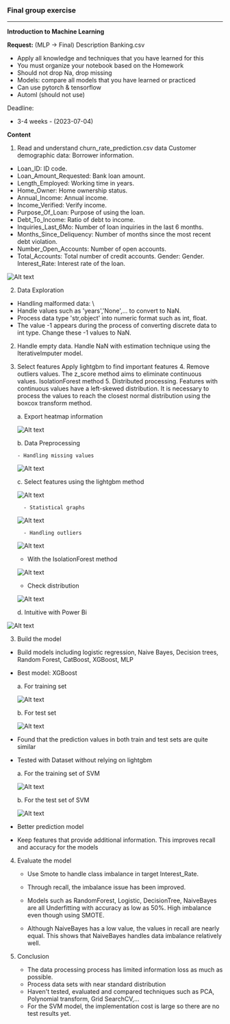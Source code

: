### Final group exercise
---
**Introduction to Machine Learning**

**Request:** (MLP -> Final)
Description Banking.csv
- Apply all knowledge and techniques that you have learned for this
- You must organize your notebook based on the Homework
- Should not drop Na, drop missing
- Models: compare all models that you have learned or practiced
- Can use pytorch & tensorflow
- Automl (should not use)

Deadline:
- 3-4 weeks - (2023-07-04)

**Content**
1. Read and understand churn_rate_prediction.csv data
     Customer demographic data:
Borrower information.
- Loan_ID: ID code.
- Loan_Amount_Requested: Bank loan amount.
- Length_Employed: Working time in years.
- Home_Owner: Home ownership status.
- Annual_Income: Annual income.
- Income_Verified: Verify income.
- Purpose_Of_Loan: Purpose of using the loan.
- Debt_To_Income: Ratio of debt to income.
- Inquiries_Last_6Mo: Number of loan inquiries in the last 6 months.
- Months_Since_Deliquency: Number of months since the most recent debt violation.
- Number_Open_Accounts: Number of open accounts.
- Total_Accounts: Total number of credit accounts.
Gender: Gender.
Interest_Rate: Interest rate of the loan.

![Alt text](image/image.png)

2. Data Exploration

- Handling malformed data: \
- Handle values such as 'years','None',... to convert to NaN.
- Process data type 'str,object' into numeric format such as int, float.
- The value -1 appears during the process of converting discrete data to int type. Change these -1 values to NaN.
2. Handle empty data.
Handle NaN with estimation technique using the IterativeImputer model.
3. Select features Apply lightgbm to find important features 4. Remove outliers values.
The z_score method aims to eliminate continuous values.
IsolationForest method 5. Distributed processing.
Features with continuous values have a left-skewed distribution.
It is necessary to process the values to reach the closest normal distribution using the boxcox transform method.

     a. Export heatmap information

    ![Alt text](image/image-1.png)

     b. Data Preprocessing

       - Handling missing values

     ![Alt text](image/image-2.png)

     c. Select features using the lightgbm method

     ![Alt text](image/image-3.png)

         - Statistical graphs
     ![Alt text](image/image-4.png)

         - Handling outliers
     ![Alt text](image/image-5.png)

     - With the IsolationForest method

     ![Alt text](image/image-6.png)

     - Check distribution

     ![Alt text](image/image-7.png)

     d. Intuitive with Power Bi

![Alt text](image/image-8.png)

3. Build the model

- Build models including logistic regression, Naive Bayes, Decision trees, Random Forest, CatBoost, XGBoost, MLP

- Best model: XGBoost

     a. For training set

     ![Alt text](image/image-10.png)

     b. For test set

     ![Alt text](image/image-9.png)

- Found that the prediction values in both train and test sets are quite similar

- Tested with Dataset without relying on lightgbm

     a. For the training set of SVM

     ![Alt text](image/image-12.png)
  
     b. For the test set of SVM
    
     ![Alt text](image/image-11.png)
  
- Better prediction model

- Keep features that provide additional information. This improves recall and accuracy for the models
  
4. Evaluate the model

     - Use Smote to handle class imbalance in target Interest_Rate.
     - Through recall, the imbalance issue has been improved.

     - Models such as RandomForest, Logistic, DecisionTree, NaiveBayes are all Underfitting with accuracy as low as 50%. High imbalance even though using SMOTE.
     - Although NaiveBayes has a low value, the values in recall are nearly equal. This shows that NaiveBayes handles data imbalance relatively well.

5. Conclusion
     - The data processing process has limited information loss as much as possible.
     - Process data sets with near standard distribution
     - Haven't tested, evaluated and compared techniques such as PCA, Polynomial transform, Grid SearchCV,...
     - For the SVM model, the implementation cost is large so there are no test results yet.
